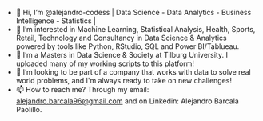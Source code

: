 - 👋 Hi, I’m @alejandro-codess  | Data Science - Data Analytics - Business Intelligence - Statistics |   
- 👀 I’m interested in Machine Learning, Statistical Analysis, Health, Sports, Retail, Technology and Consultancy in Data Science & Analytics powered by tools like Python, RStudio, SQL and Power BI/Tablueau.
- 🌱 I’m a Masters in Data Science & Society at Tilburg University. I uploaded many of my working scripts to this platform!
- 💞️ I’m looking to be part of a company that works with data to solve real world problems, and I'm always ready to take on new challenges!
- 📫 How to reach me? Through my email: alejandro.barcala96@gmail.com and on Linkedin: Alejandro Barcala Paolillo.

<!---
alejandro-codess/alejandro-codess is a ✨ special ✨ repository because its `README.md` (this file) appears on your GitHub profile.
You can click the Preview link to take a look at your changes.
--->
